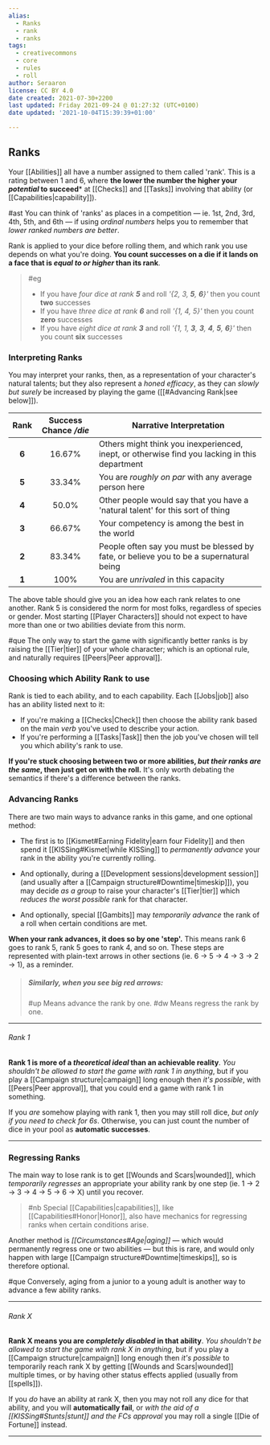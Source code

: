 ```yaml
---
alias:
  - Ranks
  - rank
  - ranks
tags:
  - creativecommons
  - core
  - rules
  - roll
author: Seraaron
license: CC BY 4.0
date created: 2021-07-30+2200
last updated: Friday 2021-09-24 @ 01:27:32 (UTC+0100)
date updated: '2021-10-04T15:39:39+01:00'

---
```


## Ranks

Your [[Abilities]] all have a number assigned to them called 'rank'. This is a rating between 1 and 6, where **the lower the number the higher your _potential_ to succeed*** at [[Checks]] and [[Tasks]] involving that ability (or  [[Capabilities|capability]]).

#ast You can think of 'ranks' as places in a competition — ie. 1st, 2nd, 3rd, 4th, 5th, and 6th — if using _ordinal numbers_ helps you to remember that _lower ranked numbers are better_.

Rank is applied to your dice before rolling them, and which rank you use depends on what you're doing. **You count successes on a die if it lands on a face that is _equal to or higher_ than its rank**.

> #eg
>
> - If you have _four dice at rank **5**_ and roll _'{2, 3, **5**, **6**}'_ then you count **two** successes
> - If you have _three dice at rank **6**_ and roll _'{1, 4, 5}'_ then you count **zero** successes
> - If you have _eight dice at rank **3**_ and roll _'{1, 1, **3**, **3**, **4**, **5**, **6**}'_ then you count **six** successes

### Interpreting Ranks

You may interpret your ranks, then, as a representation of your character's natural talents; but they also represent a _honed efficacy_, as they can _slowly but surely_ be increased by playing the game ([[#Advancing Rank|see below]]).

|  Rank | Success Chance _/die_ | Narrative Interpretation                                                                      |
| :---: | :-------------------: | --------------------------------------------------------------------------------------------- |
| **6** |         16.67%        | Others might think you inexperienced, inept, or otherwise find you lacking in this department |
| **5** |         33.34%        | You are _roughly on par_ with any average person here                                         |
| **4** |         50.0%         | Other people would say that you have a 'natural talent' for this sort of thing                |
| **3** |         66.67%        | Your competency is among the best in the world                                                |
| **2** |         83.34%        | People often say you must be blessed by fate, or believe you to be a supernatural being       |
| **1** |          100%         | You are _unrivaled_ in this capacity                                                          |

The above table should give you an idea how each rank relates to one another. Rank 5 is considered the norm for most folks, regardless of species or gender. Most starting [[Player Characters]] should not expect to have more than one or two abilities deviate from this norm.

#que The only way to start the game with significantly better ranks is by raising the [[Tier|tier]] of your whole character; which is an optional rule, and naturally requires [[Peers|Peer approval]].

### Choosing which Ability Rank to use

Rank is tied to each ability, and to each capability. Each [[Jobs|job]] also has an ability listed next to it:

- If you're making a [[Checks|Check]] then choose the ability rank based on the main _verb_ you've used to describe your action.
- If you're performing a [[Tasks|Task]] then the job you've chosen will tell you which ability's rank to use.

**If you're stuck choosing between two or more abilities, _but their ranks are the same_, then just get on with the roll.** It's only worth debating the semantics if there's a difference between the ranks.

### Advancing Ranks

There are two main ways to advance ranks in this game, and one optional method:

- The first is to [[Kismet#Earning Fidelity|earn four Fidelity]] and then spend it [[KISSing#Kismet|while KISSing]] to _permanently advance_ your rank in the ability you're currently rolling.

- And optionally, during a [[Development sessions|development session]] (and usually after a [[Campaign structure#Downtime|timeskip]]), you may decide _as a group_ to raise your character's [[Tier|tier]] which _reduces the worst possible_ rank for that character.

- And optionally, special [[Gambits]] may _temporarily advance_ the rank of a roll when certain conditions are met.

**When your rank advances, it does so by one 'step'.** This means rank 6 goes to rank 5, rank 5 goes to rank 4, and so on. These steps are represented with plain-text arrows in other sections (ie. 6 → 5 → 4 → 3 → 2 → 1), as a reminder.

> ##### Similarly, when you see big red arrows:
>
> #up Means advance the rank by one.
> #dw Means regress the rank by one.

---

###### Rank 1

**Rank 1 is more of a _theoretical ideal_ than an achievable reality**. _You shouldn't be allowed to start the game with rank 1 in anything_, but if you play a [[Campaign structure|campaign]] long enough then _it's possible_, with [[Peers|Peer approval]], that you could end a game with rank 1 in something.

If you _are_ somehow playing with rank 1, then you may still roll dice, _but only if you need to check for 6s_. Otherwise, you can just count the number of dice in your pool as **automatic successes**.

---

### Regressing Ranks

The main way to lose rank is to get [[Wounds and Scars|wounded]], which _temporarily regresses_ an appropriate your ability rank by one step (ie. 1 → 2 → 3 → 4 → 5 → 6 → X) until you recover.

> #nb
> Special [[Capabilities|capabilities]], like [[Capabilities#Honor|Honor]], also have mechanics for regressing ranks when certain conditions arise.

Another method is _[[Circumstances#Age|aging]]_ — which would permanently regress one or two abilities — but this is rare, and would only happen with large [[Campaign structure#Downtime|timeskips]], so is therefore optional.

#que Conversely, aging from a junior to a young adult is another way to advance a few ability ranks.

---

###### Rank X

**Rank X means you are _completely disabled_ in that ability**. _You shouldn't be allowed to start the game with rank X in anything_, but if you play a [[Campaign structure|campaign]] long enough then _it's possible_ to temporarily reach rank X by getting [[Wounds and Scars|wounded]] multiple times, or by having other status effects applied (usually from [[spells]]).

If you _do_ have an ability at rank X, then you may not roll any dice for that ability, and you will **automatically fail**, or _with the aid of a [[KISSing#Stunts|stunt]] and the FCs approval_ you may roll a single [[Die of Fortune]] instead.

---
